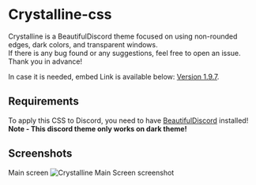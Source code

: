 # Crystalline-css
Crystalline is a BeautifulDiscord theme focused on using non-rounded edges, dark colors, and transparent windows.<br>
If there is any bug found or any suggestions, feel free to open an issue. Thank you in advance!

In case it is needed, embed Link is available below:
[Version 1.9.7](https://cdn.rawgit.com/SamuiNe/Crystalline-css/a7aa02e4/crystalline.css).

## Requirements
To apply this CSS to Discord, you need to have [BeautifulDiscord](https://github.com/leovoel/BeautifulDiscord) installed!<br>
**Note - This discord theme only works on dark theme!**

## Screenshots
Main screen
![Crystalline Main Screen screenshot](https://wawawa.s-ul.eu/QjYpKnAX)
